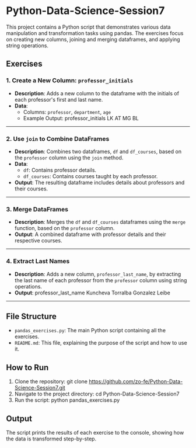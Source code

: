 # Python-Data-Science-Session7

This project contains a Python script that demonstrates various data manipulation and transformation tasks using pandas. The exercises focus on creating new columns, joining and merging dataframes, and applying string operations.

## Exercises

### 1. Create a New Column: `professor_initials`
- **Description**: Adds a new column to the dataframe with the initials of each professor's first and last name.
- **Data**: 
  - Columns: `professor`, `department`, `age`
  - Example Output:
    professor_initials
    LK
    AT
    MG
    BL

---

### 2. Use `join` to Combine DataFrames
- **Description**: Combines two dataframes, `df` and `df_courses`, based on the `professor` column using the `join` method.
- **Data**:
  - `df`: Contains professor details.
  - `df_courses`: Contains courses taught by each professor.
- **Output**:
  The resulting dataframe includes details about professors and their courses.

---

### 3. Merge DataFrames
- **Description**: Merges the `df` and `df_courses` dataframes using the `merge` function, based on the `professor` column.
- **Output**:
  A combined dataframe with professor details and their respective courses.

---

### 4. Extract Last Names
- **Description**: Adds a new column, `professor_last_name`, by extracting the last name of each professor from the `professor` column using string operations.
- **Output**:
  professor_last_name
  Kuncheva
  Torralba
  Gonzalez
  Leibe

---

## File Structure

- `pandas_exercises.py`: The main Python script containing all the exercises.
- `README.md`: This file, explaining the purpose of the script and how to use it.

## How to Run

1. Clone the repository:
   git clone https://github.com/zo-fe/Python-Data-Science-Session7.git
2. Navigate to the project directory:
   cd Python-Data-Science-Session7
3. Run the script:
   python pandas_exercises.py

## Output

The script prints the results of each exercise to the console, showing how the data is transformed step-by-step.
